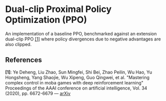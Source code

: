 # Dual-clip Proximal Policy Optimization (PPO)

An implementation of a baseline PPO, benchmarked against an extension dual-clip PPO [[1]](https://arxiv.org/abs/1912.09729) where policy divergences due to negative advantages are also clipped. 



## References

**[1]**: Ye Deheng, Liu Zhao, Sun Mingfei, Shi Bei, Zhao Peilin, Wu Hao, Yu Hongsheng, Yang Shaojie, Wu Xipeng, Guo Qingwei, et al. "Mastering complex control in moba games with deep reinforcement learning" Proceedings of the AAAI conference on artificial intelligence, Vol. 34 (2020), pp. 6672-6679 — [arXiv](https://arxiv.org/abs/1912.09729)